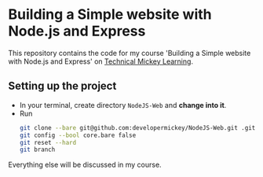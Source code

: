 # Building a Simple website with Node.js and Express

This repository contains the code for my course 'Building a Simple website with Node.js and Express' on [Technical Mickey Learning](https://www.github.com:developermickey/NodeJS-Web.git).



## Setting up the project

* In your terminal, create directory `NodeJS-Web` and **change into it**.
* Run 
  ```bash
  git clone --bare git@github.com:developermickey/NodeJS-Web.git .git
  git config --bool core.bare false
  git reset --hard
  git branch
  ```
  
Everything else will be discussed in my course.
